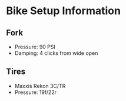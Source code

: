 # Bike Setup Information

## Fork 

* Pressure: 90 PSI
* Damping: 4 clicks from wide open

## Tires

* Maxxis Rekon 3C/TR
* Pressure: 19f/22r
